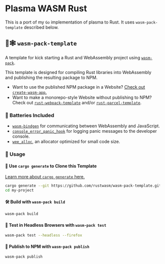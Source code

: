 # Plasma WASM Rust

This is a port of my `Go` implementation of plasma to Rust. It uses `wasm-pack-template` described below.

## 🦀🕸️ `wasm-pack-template`

A template for kick starting a Rust and WebAssembly project using
[`wasm-pack`](https://github.com/rustwasm/wasm-pack).

This template is designed for compiling Rust libraries into WebAssembly and
publishing the resulting package to NPM.

* Want to use the published NPM package in a Website? [Check out
  `create-wasm-app`.](https://github.com/rustwasm/create-wasm-app)
* Want to make a monorepo-style Website without publishing to NPM? Check out
  [`rust-webpack-template`](https://github.com/rustwasm/rust-webpack-template)
  and/or
  [`rust-parcel-template`](https://github.com/rustwasm/rust-parcel-template).

### 🔋 Batteries Included

* [`wasm-bindgen`](https://github.com/rustwasm/wasm-bindgen) for communicating
  between WebAssembly and JavaScript.
* [`console_error_panic_hook`](https://github.com/rustwasm/console_error_panic_hook)
  for logging panic messages to the developer console.
* [`wee_alloc`](https://github.com/rustwasm/wee_alloc), an allocator optimized
  for small code size.

### 🚴 Usage

#### 🐑 Use `cargo generate` to Clone this Template

[Learn more about `cargo generate` here.](https://github.com/ashleygwilliams/cargo-generate)

```bash
cargo generate --git https://github.com/rustwasm/wasm-pack-template.git --name my-project
cd my-project
```

#### 🛠️ Build with `wasm-pack build`

```bash
wasm-pack build
```

#### 🔬 Test in Headless Browsers with `wasm-pack test`

```bash
wasm-pack test --headless --firefox
```

#### 🎁 Publish to NPM with `wasm-pack publish`

```bash
wasm-pack publish
```